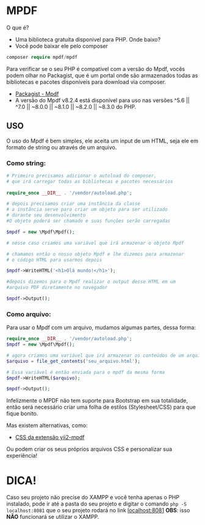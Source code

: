 # MPDF

O que é?
- Uma biblioteca gratuíta disponivel para PHP.
Onde baixo?
- Você pode baixar ele pelo composer 
```php
composer require mpdf/mpdf
```
Para verificar se o seu PHP é compatível com a versão do Mpdf, vocês podem olhar no Packagist, que é um portal onde são armazenados todas as bibliotecas e pacotes disponíveis para download via composer.
- [Packagist - Mpdf](https://packagist.org/packages/mpdf/mpdf)
- A versão do Mpdf v8.2.4 está disponível para uso nas versões ^5.6 || ^7.0 || ~8.0.0 || ~8.1.0 || ~8.2.0 || ~8.3.0 do PHP.

## USO
O uso do Mpdf é bem simples, ele aceita um input de um HTML, seja ele em formato de string ou através de um arquivo.

### Como string:
```php
# Primeiro precisamos adicionar o autoload do composer, 
# que irá carregar todas as bibliotecas e pacotes necessários
  
require_once __DIR__ . '/vendor/autoload.php';

# depois precisamos criar uma instância da classe 
# a instância serve para criar um objeto para ser utilizado
# durante seu desenvolvimento
#O objeto poderá ser chamado e suas funções serão carregadas

$mpdf = new \Mpdf\Mpdf();

# nesse caso criamos uma variável que irá armazenar o objeto Mpdf

# chamamos então o nosso objeto Mpdf e lhe dizemos para armazenar 
# o código HTML para usarmos depois

$mpdf->WriteHTML('<h1>Olá mundo!</h1>');

#depois dizemos para o Mpdf realizar o output desse HTML em um
#arquivo PDF diretamente no navegador

$mpdf->Output();

```

### Como arquivo:
Para usar o Mpdf com um arquivo, mudamos algumas partes, dessa forma:

```php
require_once __DIR__ . '/vendor/autoload.php';
$mpdf = new \Mpdf\Mpdf();

# agora criamos uma variável que irá armazenar os conteúdos de um arquivo HTML
$arquivo = file_get_contents('seu_arquivo.html');

# Essa variável é então enviada para o mpdf da mesma forma
$mpdf->WriteHTML($arquivo);

$mpdf->Output();
```
Infelizmente o MPDF não tem suporte para Bootstrap em sua totalidade, então será necessário criar uma folha de estilos (Stylesheet/CSS) para que fique bonito.

Mas existem alternativas, como:
- [CSS da extensão yii2-mpdf](https://github.com/kartik-v/yii2-mpdf/blob/master/src/assets/kv-mpdf-bootstrap.css)

Ou podem criar os seus próprios arquivos CSS e personalizar sua experiência!


# DICA!
Caso seu projeto não precise do XAMPP e você tenha apenas o PHP instalado, pode ir até a pasta do seu projeto e digitar o comando `php -S localhost:8081` que o seu projeto rodará no link [localhost:8081](localhost:8081)
**OBS**: isso **NÃO** funcionará se utilizar o XAMPP.
